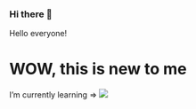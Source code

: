 ### Hi there 👋

<!--
**EnzoZKe/EnzoZKe** is a ✨ _special_ ✨ repository because its `README.md` (this file) appears on your GitHub profile.

Here are some ideas to get you started:

- 🔭 I’m currently working on ...
- 🌱 I’m currently learning ...
- 👯 I’m looking to collaborate on ...
- 🤔 I’m looking for help with ...
- 💬 Ask me about ...
- 📫 How to reach me: ...
- 😄 Pronouns: ...
- ⚡ Fun fact: ...
-->
<p>Hello everyone!</p>
<h1>WOW, this is new to me</h1>
I’m currently learning =>
<img src="https://upload.wikimedia.org/wikipedia/commons/thumb/6/6a/JavaScript-logo.png/640px-JavaScript-logo.png" style="widht: 20px">
